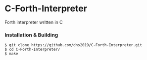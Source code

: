 # C-Forth-Interpreter
Forth interpreter written in C

### Installation & Building
```
$ git clone https://github.com/dns2019/C-Forth-Interpreter.git
$ cd C-Forth-Interpreter/
$ make
```
